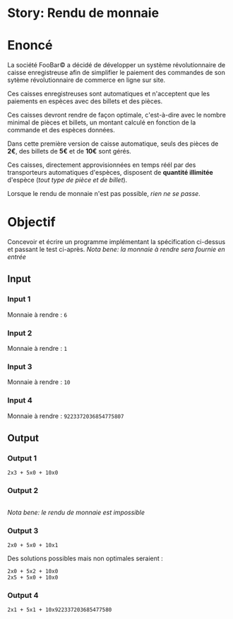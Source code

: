 Story: Rendu de monnaie
=======================


# Enoncé

La société FooBar© a décidé de développer un système révolutionnaire de caisse enregistreuse afin de simplifier le paiement des commandes de son sytème révolutionnaire de commerce en ligne sur site.

Ces caisses enregistreuses sont automatiques et n'acceptent que les paiements en espèces avec des billets et des pièces.

Ces caisses devront rendre de façon optimale, c'est-à-dire avec le nombre minimal de pièces et billets, un montant calculé en fonction de la commande et des espèces données.

Dans cette première version de caisse automatique, seuls des pièces de **2€**, des billets de **5€** et de **10€** sont gérés.

Ces caisses, directement approvisionnées en temps réél par des transporteurs automatiques d'espèces, disposent de **quantité illimitée** d'espèce (*tout type de pièce et de billet*).

Lorsque le rendu de monnaie n'est pas possible, *rien ne se passe*.

# Objectif

Concevoir et écrire un programme implémentant la spécification ci-dessus et passant le test ci-après.
*Nota bene: la monnaie à rendre sera fournie en entrée*

## Input

### Input 1
Monnaie à rendre : `6`

### Input 2
Monnaie à rendre : `1`

### Input 3
Monnaie à rendre : `10`

### Input 4
Monnaie à rendre : `9223372036854775807`


## Output

### Output 1
```
2x3 + 5x0 + 10x0
```

### Output 2
```
```
*Nota bene: le rendu de monnaie est impossible*


### Output 3
```
2x0 + 5x0 + 10x1
```
Des solutions possibles mais non optimales seraient :
```
2x0 + 5x2 + 10x0
2x5 + 5x0 + 10x0
```

### Output 4
```
2x1 + 5x1 + 10x922337203685477580
```

